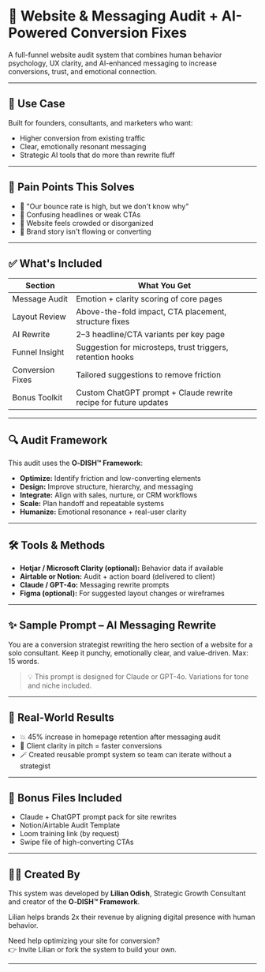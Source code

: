 # 🧠 Website & Messaging Audit + AI-Powered Conversion Fixes

A full-funnel website audit system that combines human behavior psychology, UX clarity, and AI-enhanced messaging to increase conversions, trust, and emotional connection.

---

## 📍 Use Case

Built for founders, consultants, and marketers who want:
- Higher conversion from existing traffic
- Clear, emotionally resonant messaging
- Strategic AI tools that do more than rewrite fluff

---

## 🧩 Pain Points This Solves

- 🥴 "Our bounce rate is high, but we don't know why"
- 🤔 Confusing headlines or weak CTAs
- 🧱 Website feels crowded or disorganized
- 🧵 Brand story isn't flowing or converting

---

## ✅ What's Included

| Section             | What You Get |
|---------------------|--------------|
| Message Audit       | Emotion + clarity scoring of core pages |
| Layout Review       | Above-the-fold impact, CTA placement, structure fixes |
| AI Rewrite          | 2–3 headline/CTA variants per key page |
| Funnel Insight      | Suggestion for microsteps, trust triggers, retention hooks |
| Conversion Fixes    | Tailored suggestions to remove friction |
| Bonus Toolkit       | Custom ChatGPT prompt + Claude rewrite recipe for future updates |

---

## 🔍 Audit Framework

This audit uses the **O‑DISH™ Framework**:
- **Optimize:** Identify friction and low-converting elements
- **Design:** Improve structure, hierarchy, and messaging
- **Integrate:** Align with sales, nurture, or CRM workflows
- **Scale:** Plan handoff and repeatable systems
- **Humanize:** Emotional resonance + real-user clarity

---

## 🛠️ Tools & Methods

- **Hotjar / Microsoft Clarity (optional):** Behavior data if available
- **Airtable or Notion:** Audit + action board (delivered to client)
- **Claude / GPT-4o:** Messaging rewrite prompts
- **Figma (optional):** For suggested layout changes or wireframes

---

## ✨ Sample Prompt – AI Messaging Rewrite

You are a conversion strategist rewriting the hero section of a website for a solo consultant. Keep it punchy, emotionally clear, and value-driven. Max: 15 words.



> 💡 This prompt is designed for Claude or GPT-4o. Variations for tone and niche included.

---

## 🧠 Real-World Results

- 💥 45% increase in homepage retention after messaging audit
- 🧭 Client clarity in pitch = faster conversions
- 🪄 Created reusable prompt system so team can iterate without a strategist

---

## 📎 Bonus Files Included

- Claude + ChatGPT prompt pack for site rewrites
- Notion/Airtable Audit Template
- Loom training link (by request)
- Swipe file of high-converting CTAs

---

## 👩‍💻 Created By

This system was developed by **Lilian Odish**, Strategic Growth Consultant and creator of the **O‑DISH™ Framework**.  

Lilian helps brands 2x their revenue by aligning digital presence with human behavior.  

Need help optimizing your site for conversion?  
👉 Invite Lilian or fork the system to build your own.

---
